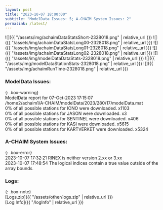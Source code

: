 ```yaml
---
layout: post
title: "2023-10-07 18:00:00"
subtitle: "ModelData Issues: 5; A-CHAIM System Issues: 2"
permalink: /latest/
---
```


![]({{ "/assets/img/achaimDataStatsShort-2328018.png" | relative_url }})
![]({{ "/assets/img/achaimDataStatsLong00-2328018.png" | relative_url }})
![]({{ "/assets/img/achaimDataStatsLong01-2328018.png" | relative_url }})
![]({{ "/assets/img/achaimDataStatsLong02-2328018.png" | relative_url }})
![]({{ "/assets/img/modelDataDataStats-2328018.png" | relative_url }})
![]({{ "/assets/img/modelDataStationStats-2328018.png" | relative_url }})
![]({{ "/assets/img/achaimRunTime-2328018.png" | relative_url }})


### ModelData Issues:  
  
{: .box-warning}  
 ModelData report for 07-Oct-2023 17:15:07   
 /home2/achaim1/A-CHAIM/modelData/2023/280/17/modelData.mat   
 0% of all possible stations for IONO were downloaded. x1103   
 0% of all possible stations for JASON were downloaded. x3   
 0% of all possible stations for SENTINEL were downloaded. x406   
 0% of all possible stations for KASI were downloaded. x5615   
 0% of all possible stations for KARTVERKET were downloaded. x5324   
  
### A-CHAIM System Issues:  
  
{: .box-error}  
2023-10-07 17:32:21 RINEX is neither version 2.xx or 3.xx  
2023-10-07 17:48:54 The logical indices contain a true value outside of the array bounds.  

### Logs:  
  
{: .box-note}  
[Logs.zip]({{ "/assets/other/logs.zip" | relative_url }})  
[Log Info]({{ "/logInfo" | relative_url }})  
